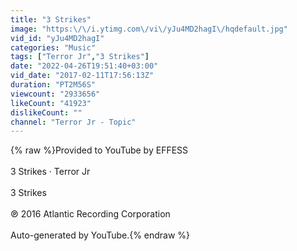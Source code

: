 ```yaml
---
title: "3 Strikes"
image: "https:\/\/i.ytimg.com\/vi\/yJu4MD2hagI\/hqdefault.jpg"
vid_id: "yJu4MD2hagI"
categories: "Music"
tags: ["Terror Jr","3 Strikes"]
date: "2022-04-26T19:51:40+03:00"
vid_date: "2017-02-11T17:56:13Z"
duration: "PT2M56S"
viewcount: "2933656"
likeCount: "41923"
dislikeCount: ""
channel: "Terror Jr - Topic"
---
```

{% raw %}Provided to YouTube by EFFESS<br /><br />3 Strikes · Terror Jr<br /><br />3 Strikes<br /><br />℗ 2016 Atlantic Recording Corporation<br /><br />Auto-generated by YouTube.{% endraw %}
